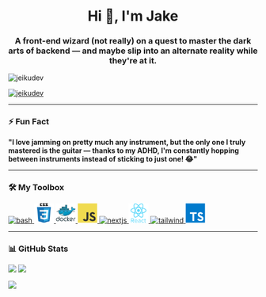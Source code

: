 <h1 align="center">Hi 👋, I'm Jake</h1>
<h3 align="center">A front-end wizard (not really) on a quest to master the dark arts of backend — and maybe slip into an alternate reality while they're at it.</h3>

<p align="left"> 
  <img src="https://komarev.com/ghpvc/?username=jeikudev&label=Profile%20views&color=7c72b6&style=flat" alt="jeikudev" /> 
</p>

<p align="left"> 
  <a href="https://github.com/ryo-ma/github-profile-trophy">
    <img src="https://github-profile-trophy.vercel.app/?username=jeikudev&margin-w=15&margin-h=15" alt="jeikudev" />
  </a> 
</p>

---

### ⚡ Fun Fact 
**"I love jamming on pretty much any instrument, but the only one I truly mastered is the guitar — thanks to my ADHD, I'm constantly hopping between instruments instead of sticking to just one! 😂"**

---

### 🛠️ My Toolbox
<p align="left">
  <a href="https://www.gnu.org/software/bash/" target="_blank"> 
    <img src="https://www.vectorlogo.zone/logos/gnu_bash/gnu_bash-icon.svg" alt="bash" width="40" height="40"/> 
  </a>
  <a href="https://www.w3schools.com/css/" target="_blank">
    <img src="https://raw.githubusercontent.com/devicons/devicon/master/icons/css3/css3-original-wordmark.svg" alt="css3" width="40" height="40"/>
  </a>
  <a href="https://www.docker.com/" target="_blank">
    <img src="https://raw.githubusercontent.com/devicons/devicon/master/icons/docker/docker-original-wordmark.svg" alt="docker" width="40" height="40"/>
  </a>
  <a href="https://developer.mozilla.org/en-US/docs/Web/JavaScript" target="_blank">
    <img src="https://raw.githubusercontent.com/devicons/devicon/master/icons/javascript/javascript-original.svg" alt="javascript" width="40" height="40"/>
  </a>
  <a href="https://nextjs.org/" target="_blank">
    <img src="https://cdn.worldvectorlogo.com/logos/nextjs-2.svg" alt="nextjs" width="40" height="40"/>
  </a>
  <a href="https://reactjs.org/" target="_blank">
    <img src="https://raw.githubusercontent.com/devicons/devicon/master/icons/react/react-original-wordmark.svg" alt="react" width="40" height="40"/>
  </a>
  <a href="https://tailwindcss.com/" target="_blank">
    <img src="https://www.vectorlogo.zone/logos/tailwindcss/tailwindcss-icon.svg" alt="tailwind" width="40" height="40"/>
  </a>
  <a href="https://www.typescriptlang.org/" target="_blank">
    <img src="https://raw.githubusercontent.com/devicons/devicon/master/icons/typescript/typescript-original.svg" alt="typescript" width="40" height="40"/>
  </a>
</p>

---

### 📊 GitHub Stats
<p align="left">
  <img width="45%" src="https://github-readme-stats.vercel.app/api?username=jeikudev&show_icons=true&theme=transparent&hide_border=true" />
  <img width="45%" src="https://github-readme-streak-stats.herokuapp.com/?user=jeikudev&theme=transparent&hide_border=true" />
</p>

<p align="left">
  <img src="https://github-readme-stats.vercel.app/api/top-langs/?username=jeikudev&layout=compact&theme=transparent&hide_border=true" />
</p>
